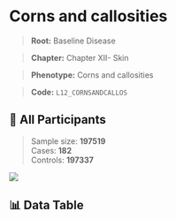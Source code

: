 # Corns and callosities

> **Root:** Baseline Disease  

> **Chapter:** Chapter XII- Skin  

> **Phenotype:** Corns and callosities  

> **Code:** `L12_CORNSANDCALLOS`

## 🧪 All Participants  
> Sample size: **197519**  
> Cases: **182**  
> Controls: **197337**
<img src="/Sensitive/Figures/ALL/Incidence/L12_CORNSANDCALLOS.png"/>

## 📊 Data Table
<CsvTableMRF src="/Sensitive/Data/ALL/Incidence/COX_L12_CORNSANDCALLOS.csv"/>


